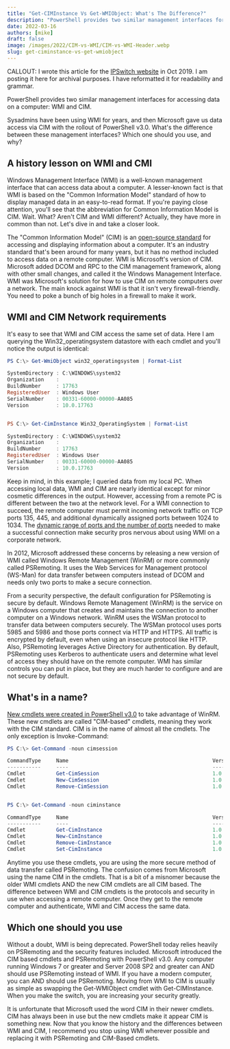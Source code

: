 ```yaml
---
title: "Get-CIMInstance Vs Get-WMIObject: What's The Difference?"
description: "PowerShell provides two similar management interfaces for accessing data on a computer: WMI and CIM. What's the difference between these management interfaces? Which one should you use, and why?"
date: 2022-03-16
authors: [mike]
draft: false
image: /images/2022/CIM-vs-WMI/CIM-vs-WMI-Header.webp
slug: get-ciminstance-vs-get-wmiobject
---
```



CALLOUT:
I wrote this article for the [IPSwitch website](https://www.ipswitch.com/blog/get-ciminstance-vs-get-wmiobject-whats-the-difference) in Oct 2019. I am posting it here for archival purposes. I have reformatted it for readability and grammar.

PowerShell provides two similar management interfaces for accessing data on a computer: WMI and CIM.

Sysadmins have been using WMI for years, and then Microsoft gave us data access via CIM with the rollout of PowerShell v3.0. What's the difference between these management interfaces? Which one should you use, and why?

## A history lesson on WMI and CMI

Windows Management Interface (WMI) is a well-known management interface that can access data about a computer. A lesser-known fact is that WMI is based on the "Common Information Model" standard of how to display managed data in an easy-to-read format. If you're paying close attention, you'll see that the abbreviation for Common Information Model is CIM.
Wait. What? Aren't CIM and WMI different?
Actually, they have more in common than not. Let's dive in and take a closer look.

The "Common Information Model" (CIM) is an [open-source standard](https://www.dmtf.org/standards/cim) for accessing and displaying information about a computer. It's an industry standard that's been around for many years, but it has no method included to access data on a remote computer. WMI is Microsoft's version of CIM. Microsoft added DCOM and RPC to the CIM management framework, along with other small changes, and called it the Windows Management Interface. WMI was Microsoft's solution for how to use CIM on remote computers over a network. The main knock against WMI is that it isn't very firewall-friendly. You need to poke a bunch of big holes in a firewall to make it work.

## WMI and CIM Network requirements

It's easy to see that WMI and CIM access the same set of data. Here I am querying the Win32_operatingsystem datastore with each cmdlet and you'll notice the output is identical:

```PowerShell
PS C:\> Get-WmiObject win32_operatingsystem | Format-List

SystemDirectory : C:\WINDOWS\system32
Organization    :
BuildNumber     : 17763
RegisteredUser  : Windows User
SerialNumber    : 00331-60000-00000-AA085
Version         : 10.0.17763


PS C:\> Get-CimInstance Win32_OperatingSystem | Format-List

SystemDirectory : C:\WINDOWS\system32
Organization    :
BuildNumber     : 17763
RegisteredUser  : Windows User
SerialNumber    : 00331-60000-00000-AA085
Version         : 10.0.17763
```

Keep in mind, in this example; I queried data from my local PC. When accessing local data, WMI and CIM are nearly identical except for minor cosmetic differences in the output. However, accessing from a remote PC is different between the two at the network level. For a WMI connection to succeed, the remote computer must permit incoming network traffic on TCP ports 135, 445, and additional dynamically assigned ports between 1024 to 1034. The [dynamic range of ports and the number of ports](https://docs.microsoft.com/en-us/troubleshoot/windows-server/networking/service-overview-and-network-port-requirements?/WT.mc_id=CDM-MVP-5004073) needed to make a successful connection make security pros nervous about using WMI on a corporate network.

In 2012, Microsoft addressed these concerns by releasing a new version of WMI called Windows Remote Management (WinRM) or more commonly called PSRemoting. It uses the Web Services for Management protocol (WS-Man) for data transfer between computers instead of DCOM and needs only two ports to make a secure connection.

From a security perspective, the default configuration for PSRemoting is secure by default. Windows Remote Management (WinRM) is the service on a Windows computer that creates and maintains the connection to another computer on a Windows network. WinRM uses the WSMan protocol to transfer data between computers securely. The WSMan protocol uses ports 5985 and 5986 and those ports connect via HTTP and HTTPS. All traffic is encrypted by default, even when using an insecure protocol like HTTP. Also, PSRemoting leverages Active Directory for authentication. By default, PSRemoting uses Kerberos to authenticate users and determine what level of access they should have on the remote computer. WMI has similar controls you can put in place, but they are much harder to configure and are not secure by default.

## What's in a name?

[New cmdlets were created in PowerShell v3.0](https://devblogs.microsoft.com/powershell/introduction-to-cim-cmdlets/?WT.mc_id=CDM-MVP-5004073) to take advantage of WinRM. These new cmdlets are called "CIM-based" cmdlets, meaning they work with the CIM standard. CIM is in the name of almost all the cmdlets. The only exception is Invoke-Command:

```PowerShell
PS C:\> Get-Command -noun cimsession

CommandType     Name                                               Version    Source
-----------     ----                                               -------    ------
Cmdlet          Get-CimSession                                     1.0.0.0    CimCmdlets
Cmdlet          New-CimSession                                     1.0.0.0    CimCmdlets
Cmdlet          Remove-CimSession                                  1.0.0.0    CimCmdlets


PS C:\> Get-Command -noun ciminstance

CommandType     Name                                               Version    Source
-----------     ----                                               -------    ------
Cmdlet          Get-CimInstance                                    1.0.0.0    CimCmdlets
Cmdlet          New-CimInstance                                    1.0.0.0    CimCmdlets
Cmdlet          Remove-CimInstance                                 1.0.0.0    CimCmdlets
Cmdlet          Set-CimInstance                                    1.0.0.0    CimCmdlets
```

Anytime you use these cmdlets, you are using the more secure method of data transfer called PSRemoting. The confusion comes from Microsoft using the name CIM in the cmdlets. That is a bit of a misnomer because the older WMI cmdlets AND the new CIM cmdlets are all CIM based. The difference between WMI and CIM cmdlets is the protocols and security in use when accessing a remote computer. Once they get to the remote computer and authenticate, WMI and CIM access the same data.

## Which one should you use

Without a doubt, WMI is being deprecated. PowerShell today relies heavily on PSRemoting and the security features included. Microsoft introduced the CIM based cmdlets and PSRemoting with PowerShell v3.0. Any computer running Windows 7 or greater and Server 2008 SP2 and greater can AND should use PSRemoting instead of WMI. If you have a modern computer, you can AND should use PSRemoting. Moving from WMI to CIM is usually as simple as swapping the Get-WMIObject cmdlet with Get-CIMInstance. When you make the switch, you are increasing your security greatly.

It is unfortunate that Microsoft used the word CIM in their newer cmdlets. CIM has always been in use but the new cmdlets make it appear CIM is something new. Now that you know the history and the differences between WMI and CIM, I recommend you stop using WMI wherever possible and replacing it with PSRemoting and CIM-Based cmdlets.

